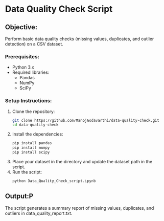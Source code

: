 # Data Quality Check Script

## Objective:
Perform basic data quality checks (missing values, duplicates, and outlier detection) on a CSV dataset.

### Prerequisites:
- Python 3.x
- Required libraries:
  - Pandas
  - NumPy
  - SciPy

### Setup Instructions:
1. Clone the repository:
   ```bash
   git clone https://github.com/ManojGodavarthi/data-quality-check.git
   cd data-quality-check
2.	Install the dependencies:
    ```bash
    pip install pandas
    pip install numpy
    pip install scipy
3.	Place your dataset in the directory and update the dataset path in the script.
4.	Run the script:
    ```bash
    python Data_Quality_Check_script.ipynb

## Output:P
The script generates a summary report of missing values, duplicates, and outliers in data_quality_report.txt.
